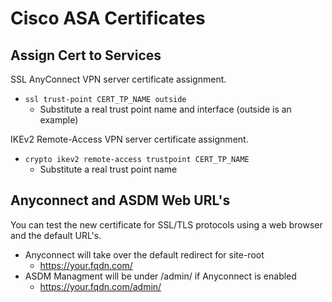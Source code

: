 # Cisco ASA Certificates

## Assign Cert to Services

SSL AnyConnect VPN server certificate assignment.
* `ssl trust-point CERT_TP_NAME outside`
  * Substitute a real trust point name and interface (outside is an example)

IKEv2 Remote-Access VPN server certificate assignment.
* `crypto ikev2 remote-access trustpoint CERT_TP_NAME`
  * Substitute a real trust point name

## Anyconnect and ASDM Web URL's

You can test the new certificate for SSL/TLS protocols using a web browser and the default URL's.

* Anyconnect will take over the default redirect for site-root
  * https://your.fqdn.com/
* ASDM Managment will be under /admin/ if Anyconnect is enabled
  * https://your.fqdn.com/admin/
